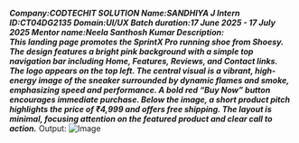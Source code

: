 ***Company:CODTECHIT SOLUTION
Name:SANDHIYA J
Intern ID:CT04DG2135
Domain:UI/UX
Batch duration:17 June 2025 -
               17 July 2025
Mentor name:Neela Santhosh Kumar
Description:      
This landing page promotes the SprintX Pro running shoe from Shoesy. The design features a bright pink background with a simple top navigation bar including Home, Features, Reviews, and Contact links. The logo appears on the top left. The central visual is a vibrant, high-energy image of the sneaker surrounded by dynamic flames and smoke, emphasizing speed and performance. A bold red “Buy Now” button encourages immediate purchase. Below the image, a short product pitch highlights the price of ₹4,999 and offers free shipping. The layout is minimal, focusing attention on the featured product and clear call to action.***
Output:
![Image](https://github.com/user-attachments/assets/c1849bbc-8a5c-441e-9300-c1d7849bd606)
